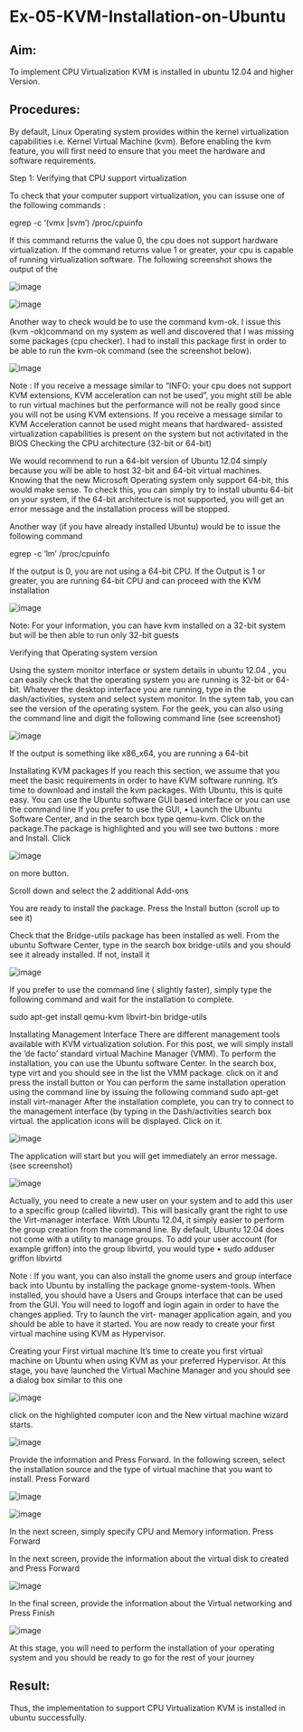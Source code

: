 # Ex-05-KVM-Installation-on-Ubuntu
## Aim:
To implement CPU Virtualization KVM is installed in ubuntu 12.04 and higher Version.

## Procedures:
By default, Linux Operating system provides within the kernel virtualization capabilities i.e. Kernel Virtual Machine (kvm). Before enabling the kvm feature, you will first need to ensure that you meet the hardware and software requirements.

Step 1: Verifying that CPU support virtualization

To check that your computer support virtualization, you can issuse one of the following commands :

egrep -c ‘(vmx |svm’) /proc/cpuinfo

If this command returns the value 0, the cpu does not support hardware virtualization. If the command returns value 1 or greater, your cpu is capable of running virtualization software. The following screenshot shows the output of the

![image](https://github.com/chgeethika/Ex-05-KVM-Installation-on-Ubuntu/assets/142209368/116e99ce-56be-4a5e-a560-02cbfd3838e5)

![image](https://github.com/chgeethika/Ex-05-KVM-Installation-on-Ubuntu/assets/142209368/214bc786-4e25-451d-bed1-9f7b877931d7)

 
Another way to check would be to use the command kvm-ok.
I issue this (kvm -ok)command on my system as well and discovered that I was missing some packages (cpu checker). I had to install this package first in order to be able to run the kvm-ok command (see the screenshot below).
 
![image](https://github.com/chgeethika/Ex-05-KVM-Installation-on-Ubuntu/assets/142209368/a3ea834a-a134-4e83-a471-905d7a265cca)

Note :
If you receive a message similar to “INFO: your cpu does not support KVM extensions, KVM acceleration can not be used”, you might still be able to run virtual machines but the performance will not be really good since you will not be using KVM extensions.
If you receive a message similar to KVM Acceleration cannot be used might means that hardwared- assisted virtualization capabilities is present on the system but not activitated in the BIOS
Checking the CPU architecture (32-bit or 64-bit)

We would recommend to run a 64-bit version of Ubuntu 12.04 simply because you will be able to host 32-bit and 64-bit virtual machines. Knowing that the new Microsoft Operating system only support 64-bit, this would make sense. To check this, you can simply try to install ubuntu 64-bit on your system, if the 64-bit architecture is not supported, you will get an error message and the installation process will be stopped.

Another way (if you have already installed Ubuntu) would be to issue the following command

egrep -c ‘lm’ /proc/cpuinfo

If the output is 0, you are not using a 64-bit CPU. If the Output is 1 or greater, you are running
64-bit CPU and can proceed with the KVM installation

![image](https://github.com/chgeethika/Ex-05-KVM-Installation-on-Ubuntu/assets/142209368/af29ee0b-ac09-40f2-b6bf-f9f37601c375)

Note: For your information, you can have kvm installed on a 32-bit system but will be then able to run only 32-bit guests

Verifying that Operating system version

Using the system monitor interface or system details in ubuntu 12.04 , you can easily check that the operating system you are running is 32-bit or 64-bit. Whatever the desktop interface you are running, type in the dash/activities, system and select system monitor. In the sytem tab, you can see the version of the operating system.
For the geek, you can also using the command line and digit the following command line (see screenshot)

![image](https://github.com/chgeethika/Ex-05-KVM-Installation-on-Ubuntu/assets/142209368/b88f0c2a-7b66-4ddd-bd49-d5e46623ffd1)

If the output is something like x86_x64, you are running a 64-bit
 
Installating KVM packages
If you reach this section, we assume that you meet the basic requirements in order to have KVM software running. It’s time to download and install the kvm packages. With Ubuntu, this is quite easy. You can use the Ubuntu software GUI based interface or you can use the command line
If you prefer to use the GUI,
•	Launch the Ubuntu Software Center, and in the search box type qemu-kvm. Click on the package.The package is highlighted and you will see two buttons : more and Install. Click

![image](https://github.com/chgeethika/Ex-05-KVM-Installation-on-Ubuntu/assets/142209368/99171057-3f3a-4c56-9d6f-7430b861e602)

on more button.



Scroll down and select the 2 additional Add-ons

You are ready to install the package. Press the Install button (scroll up to see it)

Check that the Bridge-utils package has been installed as well. From the ubuntu Software Center, type in the search box bridge-utils and you should see it already installed. If not, install it
 
![image](https://github.com/chgeethika/Ex-05-KVM-Installation-on-Ubuntu/assets/142209368/23e49fe4-ece2-4413-8117-e3aa6b12975a)
 
If you prefer to use the command line ( slightly faster), simply type the following command and wait for the installation to complete.

sudo apt-get install qemu-kvm libvirt-bin bridge-utils

Installating Management Interface
There are different management tools available with KVM virtualization solution. For this post, we will simply install the ‘de facto’ standard virtual Machine Manager (VMM). To perform the installation, you can use the Ubuntu software Center. In the search box, type virt and you should see in the list the VMM package. click on it and press the install button
or
You can perform the same installation operation using the command line by issuing the following command
sudo apt-get install virt-manager
After the installation complete, you can try to connect to the management interface (by typing in the Dash/activities search box virtual. the application icons will be displayed. Click on it.
 
 ![image](https://github.com/chgeethika/Ex-05-KVM-Installation-on-Ubuntu/assets/142209368/d46d478c-0766-46a2-a4a6-c84e2d8a76da)


The application will start but you will get immediately an error message. (see screenshot)

![image](https://github.com/chgeethika/Ex-05-KVM-Installation-on-Ubuntu/assets/142209368/3470998e-5fdc-42ce-a357-1eb1fc31e4db)

Actually, you need to create a new user on your system and to add this user to a specific group (called libvirtd). This will basically grant the right to use the Virt-manager interface. With Ubuntu 12.04, it simply easier to perform the group creation from the command line. By default, Ubuntu
12.04 does not come with a utility to manage groups.
To add your user account (for example griffon) into the group libvirtd, you would type
•	sudo adduser griffon libvirtd
 
Note : If you want, you can also install the gnome users and group interface back into Ubuntu by installing the package gnome-system-tools. When installed, you should have a Users and Groups interface that can be used from the GUI.
You will need to logoff and login again in order to have the changes applied. Try to launch the virt- manager application again, and you should be able to have it started. You are now ready to create your first virtual machine using KVM as Hypervisor.

Creating your First virtual machine
It’s time to create you first virtual machine on Ubuntu when using KVM as your preferred Hypervisor. At this stage, you have launched the Virtual Machine Manager and you should see a dialog box similar to this one

![image](https://github.com/chgeethika/Ex-05-KVM-Installation-on-Ubuntu/assets/142209368/48d188df-2334-4d9d-a822-827eb72bb5ab)

click on the highlighted computer icon and the New virtual machine wizard starts.

 ![image](https://github.com/chgeethika/Ex-05-KVM-Installation-on-Ubuntu/assets/142209368/2bc577d4-2d6d-4cd8-b929-cad12047e0a6)

Provide the information and Press Forward.
In the following screen, select the installation source and the type of virtual machine that you want to install. Press Forward

![image](https://github.com/chgeethika/Ex-05-KVM-Installation-on-Ubuntu/assets/142209368/a0304187-769d-44a7-8ea1-5884ef251807)

![image](https://github.com/chgeethika/Ex-05-KVM-Installation-on-Ubuntu/assets/142209368/c0b2e90e-3de5-42ed-a191-d4169df129e8)

In the next screen, simply specify CPU and Memory information. Press Forward
 
In the next screen, provide the information about the virtual disk to created and Press Forward

![image](https://github.com/chgeethika/Ex-05-KVM-Installation-on-Ubuntu/assets/142209368/87ffa88e-1dbe-48d0-ba0e-c36c2d9143c5)



In the final screen, provide the information about the Virtual networking and Press Finish


![image](https://github.com/chgeethika/Ex-05-KVM-Installation-on-Ubuntu/assets/142209368/35f9a20c-d33f-4a58-9014-697ac301040a)


At this stage, you will need to perform the installation of your operating system and you should be ready to go for the rest of your journey

## Result:
Thus, the implementation to support CPU Virtualization KVM is installed in ubuntu
successfully.
